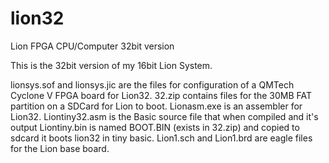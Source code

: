 # lion32
Lion FPGA CPU/Computer 32bit version

This is the 32bit version of my 16bit Lion System.

lionsys.sof and lionsys.jic are the files for configuration of a QMTech Cyclone V FPGA board for Lion32.
32.zip contains files for the 30MB FAT partition on a SDCard for Lion to boot.
Lionasm.exe is an assembler for Lion32. 
Liontiny32.asm is the Basic source file that when compiled and it's output Liontiny.bin is named BOOT.BIN (exists in 32.zip) and copied to sdcard it boots lion32 in tiny basic.
Lion1.sch and Lion1.brd are eagle files for the Lion base board.


